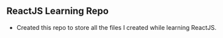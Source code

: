 ## ReactJS Learning Repo
- Created this repo to store all the files I created while learning ReactJS.